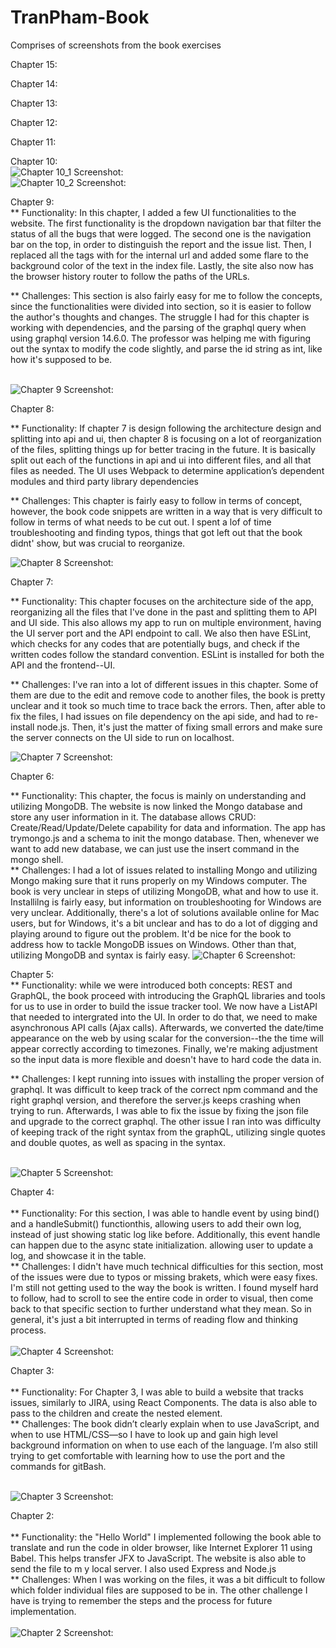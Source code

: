 # TranPham-Book

Comprises of screenshots from the book exercises

Chapter 15: <br />



Chapter 14: <br />


Chapter 13: <br />


Chapter 12: <br />


Chapter 11: <br />


Chapter 10: <br />
![Chapter 10_1 Screenshot:](https://github.ccs.neu.edu/NEU-CS5610-SU20/TranPham-Book/blob/master/Screenshot/Chapter%2010_1%20screenshot.png) </br>
![Chapter 10_2 Screenshot:](https://github.ccs.neu.edu/NEU-CS5610-SU20/TranPham-Book/blob/master/Screenshot/Chapter%2010_2%20screenshot.png)


Chapter 9: <br />
** Functionality: In this chapter, I added a few UI functionalities to the website. The first functionality is the dropdown navigation bar that filter the status of all the bugs that were logged. The second one is the navigation bar on the top, in order to distinguish the report and the issue list. Then, I replaced all the <a> tags with <Link to> for the internal url and added some flare to the background color of the text in the index file. Lastly, the site also now has the browser history router to follow the paths of the URLs.<br />

** Challenges: This section is also fairly easy for me to follow the concepts, since the functionalities were divided into section, so it is easier to follow the author's thoughts and changes. The struggle I had for this chapter is working with dependencies, and the parsing of the graphql query when using graphql version 14.6.0. The professor was helping me with figuring out the syntax to modify the code slightly, and parse the id string as int, like how it's supposed to be. <br /><br />


![Chapter 9 Screenshot:](https://github.ccs.neu.edu/NEU-CS5610-SU20/TranPham-Book/blob/master/Screenshot/chapter%209%20screenshot.png)


Chapter 8: <br />

** Functionality: If chapter 7 is design following the architecture design and splitting into api and ui, then chapter 8 is focusing on a lot of reorganization of the files, splitting things up for better tracing in the future. It is basically split out each of the functions in api and ui into different files, and all that files as needed. The UI uses Webpack to determine application’s dependent modules and third party library dependencies

** Challenges: This chapter is fairly easy to follow in terms of concept, however, the book code snippets are written in a way that is very difficult to follow in terms of what needs to be cut out. I spent a lof of time troubleshooting and finding typos, things that got left out that the book didnt' show, but was crucial to reorganize. 

![Chapter 8 Screenshot:](https://github.ccs.neu.edu/NEU-CS5610-SU20/TranPham-Book/blob/master/Screenshot/chapter%208%20screenshot.png)


Chapter 7: <br />

** Functionality: This chapter focuses on the architecture side of the app, reorganizing all the files that I've done in the past and splitting them to API and UI side. This also allows my app to run on multiple environment, having the UI server port and the API endpoint to call. We also then have ESLint, which checks for any codes that are potentially bugs, and check if the written codes follow the standard convention. ESLint is installed for both the API and the frontend--UI.<br /> 

** Challenges: I've ran into a lot of different issues in this chapter. Some of them are due to the edit and remove code to another files, the book is pretty unclear and it took so much time to trace back the errors. Then, after able to fix the files, I had issues on file dependency on the api side, and had to re-install node.js. Then, it's just the matter of fixing small errors and make sure the server connects on the UI side to run on localhost. 

![Chapter 7 Screenshot:](https://github.ccs.neu.edu/NEU-CS5610-SU20/TranPham-Book/blob/master/Screenshot/Chapter%207%20screenshot.png)



Chapter 6: <br />

** Functionality: This chapter, the focus is mainly on understanding and utilizing MongoDB. The website is now linked the Mongo database and store any user information in it. The database allows CRUD: Create/Read/Update/Delete capability for data and information. The app has trymongo.js and a schema to init the mongo database. Then, whenever we want to add new database, we can just use the insert command in the mongo shell. <br /> 
** Challenges: I had a lot of issues related to installing Mongo and utilizing Mongo making sure that it runs properly on my Windows computer. The book is very unclear in steps of utilizing MongoDB, what and how to use it. Installilng is fairly easy, but information on troubleshooting for Windows are very unclear. Additionally, there's a lot of solutions available online for Mac users, but for Windows, it's a bit unclear and has to do a lot of digging and playing around to figure out the problem. It'd be nice for the book to address how to tackle MongoDB issues on Windows. Other than that, utilizing MongoDB and syntax is fairly easy. 
![Chapter 6 Screenshot:](https://github.ccs.neu.edu/NEU-CS5610-SU20/TranPham-Book/blob/master/Screenshot/Chapter%206%20screenshot.png)




Chapter 5: <br />
** Functionality: while we were introduced both concepts: REST and GraphQL, the book proceed with introducing the GraphQL libraries and tools for us to use in order to build the issue tracker tool. We now have a ListAPI that needed to intergrated into the UI. In order to do that, we need to make asynchronous API calls (Ajax calls). Afterwards, we converted the date/time appearance on the web by using scalar for the conversion--the the time will appear correctly according to timezones. Finally, we're making adjustment so the input data is more flexible and doesn't have to hard code the data in.<br /> 


** Challenges: I kept running into issues with installing the proper version of graphql. It was difficult to keep track of the correct npm command and the right graphql version, and therefore the server.js keeps crashing when trying to run. Afterwards, I was able to fix the issue by fixing the json file and upgrade to the correct graphql. The other issue I ran into was difficulty of keeping track of the right syntax from the graphQL, utilizing single quotes and double quotes, as well as spacing in the syntax.<br /> <br /> 

![Chapter 5 Screenshot:](https://github.ccs.neu.edu/NEU-CS5610-SU20/TranPham-Book/blob/master/Screenshot/Chapter%205%20screenshot.png)






Chapter 4:<br /><br /> 
** Functionality: For this section, I was able to handle event by using bind() and a handleSubmit() functionthis, allowing users to add their own log, instead of just showing static log like before. Additionally, this event handle can happen due to the async state initialization. allowing user to update a log, and showcase it in the table. <br />
** Challenges: I didn't have much technical difficulties for this section, most of the issues were due to typos or missing brakets, which were easy fixes. I'm still not getting used to the way the book is written. I found myself hard to follow, had to scroll to see the entire code in order to visual, then come back to that specific section to further understand what they mean. So in general, it's just a bit interrupted in terms of reading flow and thinking process. <br /> <br /> 
![Chapter 4 Screenshot:](https://github.ccs.neu.edu/NEU-CS5610-SU20/TranPham-Book/blob/master/Screenshot/Chapter%204%20screenshot.png)



Chapter 3:<br /><br /> 
** Functionality: For Chapter 3, I was able to build a website that tracks issues, similarly to JIRA, using React Components. The data is also able to pass to the children and create the nested element. <br />
** Challenges: The book didn’t clearly explain when to use JavaScript, and when to use HTML/CSS—so I have to look up and gain high level background information on when to use each of the language. I’m also still trying to get comfortable with learning how to use the port and the commands for gitBash.<br /><br /> 


![Chapter 3 Screenshot:](https://github.ccs.neu.edu/NEU-CS5610-SU20/TranPham-Book/blob/master/Screenshot/Chapter%203%20screenshot.png)



Chapter 2: <br /><br /> 
** Functionality: the "Hello World" I implemented following the book able to translate and run the code in older browser, like Internet Explorer 11 using Babel. This helps transfer JFX to JavaScript. The website is also able to send the file to m y local server. I also used Express and Node.js <br />
** Challenges: When I was working on the files, it was a bit difficult to follow which folder individual files are supposed to be in. The other challenge I have is trying to remember the steps and the process for future implementation. <br /><br /> 
![Chapter 2 Screenshot:](https://github.ccs.neu.edu/NEU-CS5610-SU20/TranPham-Book/blob/master/Screenshot/Chapter%202%20screenshot.png)

